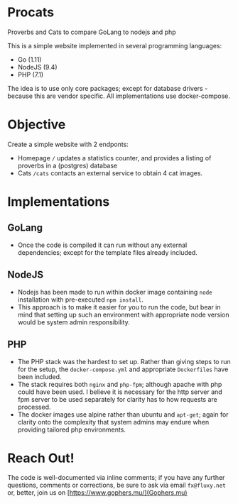 # Procats
Proverbs and Cats to compare GoLang to nodejs and php

This is a simple website implemented in several programming languages:
- Go (1.11)
- NodeJS (9.4)
- PHP (7.1)

The idea is to use only core packages; except for database drivers - because this are vendor specific.
All implementations use docker-compose.

# Objective
Create a simple website with 2 endponts:
- Homepage `/` updates a statistics counter, and provides a listing of proverbs in a (postgres) database
- Cats `/cats` contacts an external service to obtain 4 cat images.

# Implementations

## GoLang
- Once the code is compiled it can run without any external dependencies; except for the template files already included.

## NodeJS
- Nodejs has been made to run within docker image containing `node` installation with pre-executed `npm install`.
- This approach is to make it easier for you to run the code, but bear in mind that setting up such an environment with appropriate node version would be system admin responsibility.

## PHP
- The PHP stack was the hardest to set up. Rather than giving steps to run for the setup, the `docker-compose.yml` and appropriate `Dockerfiles` have been included.
- The stack requires both `nginx` and `php-fpm`; although apache with php could have been used. I believe it is necessary for the http server and fpm server to be used separately for clarity has to how requests are processed.
- The docker images use alpine rather than ubuntu and `apt-get`; again for clarity onto the complexity that system admins may endure when providing tailored php environments.

# Reach Out!
The code is well-documented via inline comments; if you have any further questions, comments or corrections, be sure to ask via email `fx@fluxy.net` or, better, join us on [https://www.gophers.mu/](Gophers.mu)
